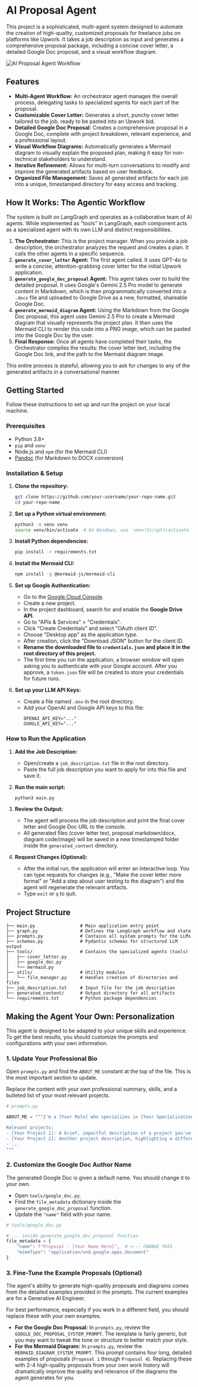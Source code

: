 # AI Proposal Agent

This project is a sophisticated, multi-agent system designed to automate the creation of high-quality, customized proposals for freelance jobs on platforms like Upwork. It takes a job description as input and generates a comprehensive proposal package, including a concise cover letter, a detailed Google Doc proposal, and a visual workflow diagram.

![AI Proposal Agent Workflow](assets/workflow_diagram.png)

## Features

- **Multi-Agent Workflow:** An orchestrator agent manages the overall process, delegating tasks to specialized agents for each part of the proposal.
- **Customizable Cover Letter:** Generates a short, punchy cover letter tailored to the job, ready to be pasted into an Upwork bid.
- **Detailed Google Doc Proposal:** Creates a comprehensive proposal in a Google Doc, complete with project breakdown, relevant experience, and a professional layout.
- **Visual Workflow Diagrams:** Automatically generates a Mermaid diagram to visually explain the proposed plan, making it easy for non-technical stakeholders to understand.
- **Iterative Refinement:** Allows for multi-turn conversations to modify and improve the generated artifacts based on user feedback.
- **Organized File Management:** Saves all generated artifacts for each job into a unique, timestamped directory for easy access and tracking.

## How It Works: The Agentic Workflow

The system is built on LangGraph and operates as a collaborative team of AI agents. While implemented as "tools" in LangGraph, each component acts as a specialized agent with its own LLM and distinct responsibilities.

1.  **The Orchestrator:** This is the project manager. When you provide a job description, the orchestrator analyzes the request and creates a plan. It calls the other agents in a specific sequence.
2.  **`generate_cover_letter` Agent:** The first agent called. It uses GPT-4o to write a concise, attention-grabbing cover letter for the initial Upwork application.
3.  **`generate_google_doc_proposal` Agent:** This agent takes over to build the detailed proposal. It uses Google's Gemini 2.5 Pro model to generate content in Markdown, which is then programmatically converted into a `.docx` file and uploaded to Google Drive as a new, formatted, shareable Google Doc.
4.  **`generate_mermaid_diagram` Agent:** Using the Markdown from the Google Doc proposal, this agent uses Gemini 2.5 Pro to create a Mermaid diagram that visually represents the project plan. It then uses the Mermaid CLI to render this code into a PNG image, which can be pasted into the Google Doc by the user. 
5.  **Final Response:** Once all agents have completed their tasks, the Orchestrator compiles the results: the cover letter text, including the Google Doc link, and the path to the Mermaid diagram image. 

This entire process is stateful, allowing you to ask for changes to any of the generated artifacts in a conversational manner.

## Getting Started

Follow these instructions to set up and run the project on your local machine.

### Prerequisites

- Python 3.8+
- `pip` and `venv`
- Node.js and `npm` (for the Mermaid CLI)
- [Pandoc](https://pandoc.org/installing.html) (for Markdown to DOCX conversion)

### Installation & Setup

1.  **Clone the repository:**
    ```bash
    git clone https://github.com/your-username/your-repo-name.git
    cd your-repo-name
    ```

2.  **Set up a Python virtual environment:**
    ```bash
    python3 -m venv venv
    source venv/bin/activate  # On Windows, use `venv\Scripts\activate`
    ```

3.  **Install Python dependencies:**
    ```bash
    pip install -r requirements.txt
    ```

4.  **Install the Mermaid CLI:**
    ```bash
    npm install -g @mermaid-js/mermaid-cli
    ```

5.  **Set up Google Authentication:**
    - Go to the [Google Cloud Console](https://console.cloud.google.com/).
    - Create a new project.
    - In the project dashboard, search for and enable the **Google Drive API**.
    - Go to "APIs & Services" > "Credentials".
    - Click "Create Credentials" and select "OAuth client ID".
    - Choose "Desktop app" as the application type.
    - After creation, click the "Download JSON" button for the client ID.
    - **Rename the downloaded file to `credentials.json` and place it in the root directory of this project.**
    - The first time you run the application, a browser window will open asking you to authenticate with your Google account. After you approve, a `token.json` file will be created to store your credentials for future runs.

6.  **Set up your LLM API Keys:**
    - Create a file named `.env` in the root directory.
    - Add your OpenAI and Google API keys to this file:
      ```
      OPENAI_API_KEY="..."
      GOOGLE_API_KEY="..."
      ```

### How to Run the Application

1.  **Add the Job Description:**
    - Open/create a `job_description.txt` file in the root directory.
    - Paste the full job description you want to apply for into this file and save it.

2.  **Run the main script:**
    ```bash
    python3 main.py
    ```

3.  **Review the Output:**
    - The agent will process the job description and print the final cover letter and Google Doc URL to the console.
    - All generated files (cover letter text, proposal markdown/docx, diagram code/image) will be saved in a new timestamped folder inside the `generated_content` directory.

4.  **Request Changes (Optional):**
    - After the initial run, the application will enter an interactive loop. You can type requests for changes (e.g., "Make the cover letter more formal" or "Add a step about user testing to the diagram") and the agent will regenerate the relevant artifacts.
    - Type `exit` or `q` to quit.

## Project Structure

```
├── main.py                 # Main application entry point
├── graph.py                # Defines the LangGraph workflow and state
├── prompts.py              # Contains all system prompts for the LLMs
├── schemas.py              # Pydantic schemas for structured LLM output
├── tools/                  # Contains the specialized agents (tools)
│   ├── cover_letter.py
│   ├── google_doc.py
│   └── mermaid.py
├── utils/                  # Utility modules
│   └── file_manager.py     # Handles creation of directories and files
├── job_description.txt     # Input file for the job description
├── generated_content/      # Output directory for all artifacts
└── requirements.txt        # Python package dependencies
```

## Making the Agent Your Own: Personalization

This agent is designed to be adapted to your unique skills and experience. To get the best results, you should customize the prompts and configurations with your own information.

### 1. Update Your Professional Bio

Open `prompts.py` and find the `ABOUT_ME` constant at the top of the file. This is the most important section to update.

Replace the content with your own professional summary, skills, and a bulleted list of your most relevant projects.

```python
# prompts.py

ABOUT_ME = """I'm a [Your Role] who specializes in [Your Specialization].

Relevant projects:
- [Your Project 1]: A brief, impactful description of a project you've completed.
- [Your Project 2]: Another project description, highlighting a different skill or achievement.
- ...
"""
```

### 2. Customize the Google Doc Author Name

The generated Google Doc is given a default name. You should change it to your own.

-   Open `tools/google_doc.py`.
-   Find the `file_metadata` dictionary inside the `generate_google_doc_proposal` function.
-   Update the `"name"` field with your name.

```python
# tools/google_doc.py

# ... inside generate_google_doc_proposal function
file_metadata = {
    "name": f"Proposal - [Your Name Here]",  # <--- CHANGE THIS
    "mimeType": "application/vnd.google-apps.document"
}
```

### 3. Fine-Tune the Example Proposals (Optional)

The agent's ability to generate high-quality proposals and diagrams comes from the detailed examples provided in the prompts. The current examples are for a Generative AI Engineer.

For best performance, especially if you work in a different field, you should replace these with your own examples.

-   **For the Google Doc Proposal:** In `prompts.py`, review the `GOOGLE_DOC_PROPOSAL_SYSTEM_PROMPT`. The template is fairly generic, but you may want to tweak the tone or structure to better match your style.
-   **For the Mermaid Diagram:** In `prompts.py`, review the `MERMAID_DIAGRAM_SYSTEM_PROMPT`. This prompt contains four long, detailed examples of proposals (`Proposal 1` through `Proposal 4`). Replacing these with 2-4 high-quality proposals from your own work history will dramatically improve the quality and relevance of the diagrams the agent generates for you.
